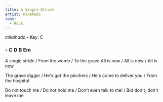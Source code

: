```yaml
---
title: A Single Stride 
artist: mikahado
tags: 
  - Rock 
---
```

*mikahado* - Key: C
### -  C D B Em
 
A single stride / From the womb / To the grave
All is now / All is now / All is now

The grave digger / He's got the pinchers / He's come
to deliver you / From the hospital

Do not touch me / Do not hold me / Don't even talk to me! / But don't, don't leave me
